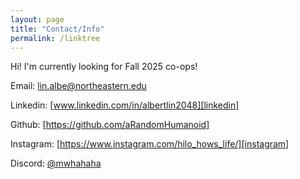 ```yaml
---
layout: page
title: "Contact/Info"
permalink: /linktree
---
```

Hi! I'm currently looking for Fall 2025 co-ops!

Email: [lin.albe@northeastern.edu][email]

Linkedin: [www.linkedin.com/in/albertlin2048][linkedin]

Github: [https://github.com/aRandomHumanoid]

Instagram: [https://www.instagram.com/hilo_hows_life/][instagram]

Discord: [@mwhahaha][discord]

[email]: lin.albe@northeastern.edu
[linkedin]: www.linkedin.com/in/albertlin2048
[instagram]: https://www.instagram.com/hilo_hows_life/
[discord]: https://www.discord.com
